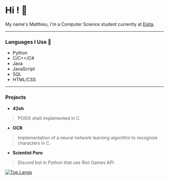 # Hi ! 👋

My name's Matthieu, I'm a Computer Science student currently at [Epita](https://www.epita.fr).

---
### Languages I Use 🎯
- Python
- C/C++/C#
- Java
- JavaScript
- SQL
- HTML/CSS

---
### Projects
- **42sh**
> POSIX shell implemented in C.
- **OCR**
> Implementation of a neural network learning algorithm to recognize characters in C.
- **Scientist Poro**
> Discord bot in Python that use Riot Games API.

[![Top Langs](https://github-readme-stats.vercel.app/api/top-langs/?username=Devoloo&layout=compact&bg_color=1d2229&text_color=c9d1d9&hide_border=true&exclude_repo=.dotfiles)](https://github.com/Devoloo)
